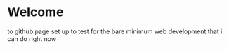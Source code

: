 # Welcome
 to github page set up to test for the bare minimum web development that i can do right now
